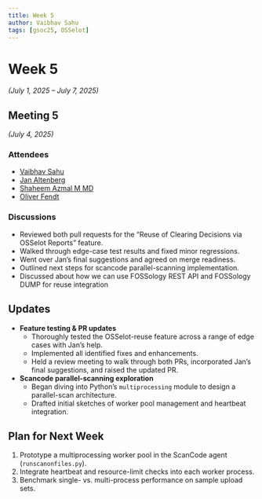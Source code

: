 ```yaml
---
title: Week 5
author: Vaibhav Sahu
tags: [gsoc25, OSSelot]
---
```


<!--
SPDX-License-Identifier: CC-BY-SA-4.0
SPDX-FileCopyrightText: 2025 Vaibhav Sahu <sahusv4527@gmail.com>
-->

# Week 5

_(July 1, 2025 – July 7, 2025)_

## Meeting 5

_(July 4, 2025)_

### Attendees

- [Vaibhav Sahu](https://github.com/Vaibhavsahu2810)  
- [Jan Altenberg](https://github.com/JanAltenberg)  
- [Shaheem Azmal M MD](https://github.com/shaheemazmalmmd)
- [Oliver Fendt](https://github.com/OliverFendt)

### Discussions

- Reviewed both pull requests for the “Reuse of Clearing Decisions via OSSelot Reports” feature.  
- Walked through edge-case test results and fixed minor regressions.  
- Went over Jan’s final suggestions and agreed on merge readiness.  
- Outlined next steps for scancode parallel-scanning implementation.
- Discussed about how we can use FOSSology REST API and FOSSology DUMP for reuse integration

## Updates

- **Feature testing & PR updates**  
  - Thoroughly tested the OSSelot-reuse feature across a range of edge cases with Jan’s help.  
  - Implemented all identified fixes and enhancements.  
  - Held a review meeting to walk through both PRs, incorporated Jan’s final suggestions, and raised the updated PR.  
- **Scancode parallel-scanning exploration**  
  - Began diving into Python’s `multiprocessing` module to design a parallel-scan architecture.  
  - Drafted initial sketches of worker pool management and heartbeat integration.

## Plan for Next Week

1. Prototype a multiprocessing worker pool in the ScanCode agent (`runscanonfiles.py`).  
2. Integrate heartbeat and resource-limit checks into each worker process.  
3. Benchmark single- vs. multi-process performance on sample upload sets.  
